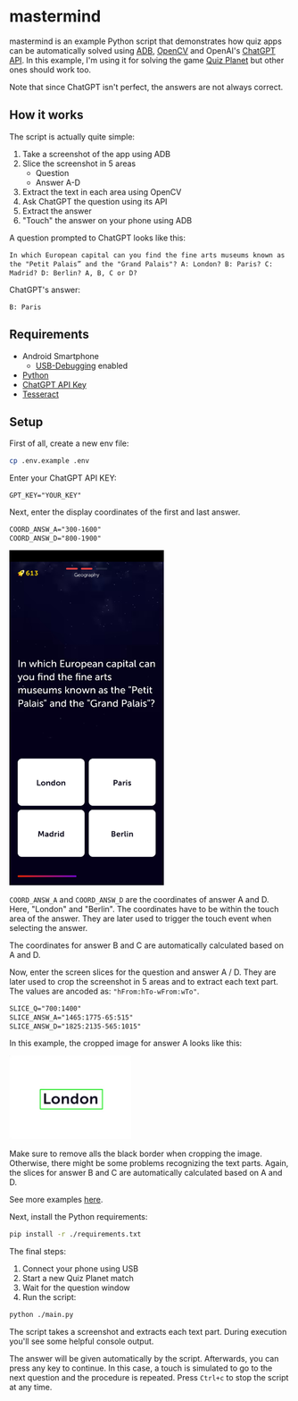 # mastermind

mastermind is an example Python script that demonstrates how quiz apps can be automatically solved using [ADB](https://developer.android.com/studio/command-line/adb), [OpenCV](https://opencv.org/) and OpenAI's [ChatGPT API](https://openai.com/blog/gpt-3-apps). In this example, I'm using it for solving the game [Quiz Planet](https://play.google.com/store/apps/details?id=com.lotum.quizplanet&hl=en&gl=US) but other ones should work too.

Note that since ChatGPT isn't perfect, the answers are not always correct.

## How it works

The script is actually quite simple:

1. Take a screenshot of the app using ADB
2. Slice the screenshot in 5 areas
   - Question
   - Answer A-D
3. Extract the text in each area using OpenCV
4. Ask ChatGPT the question using its API
5. Extract the answer
6. "Touch" the answer on your phone using ADB

A question prompted to ChatGPT looks like this:

```
In which European capital can you find the fine arts museums known as the "Petit Palais” and the "Grand Palais"? A: London? B: Paris? C: Madrid? D: Berlin? A, B, C or D?
```

ChatGPT's answer:

```
B: Paris
```

## Requirements

- Android Smartphone
  - [USB-Debugging](https://developer.android.com/studio/debug/dev-options#Enable-debugging) enabled
- [Python](https://www.python.org/)
- [ChatGPT API Key](https://devopsforu.com/how-to-connect-to-chat-gpt-api/)
- [Tesseract](https://github.com/tesseract-ocr/tesseract)

## Setup

First of all, create a new env file:

```bash
cp .env.example .env
```

Enter your ChatGPT API KEY:

```
GPT_KEY="YOUR_KEY"
```

Next, enter the display coordinates of the first and last answer.

```
COORD_ANSW_A="300-1600"
COORD_ANSW_D="800-1900"
```

<img src="./examples/screen.jpg" height="600">

`COORD_ANSW_A` and `COORD_ANSW_D` are the coordinates of answer A and D. Here, "London" and "Berlin". The coordinates have to be within the touch area of the answer. They are later used to trigger the touch event when selecting the answer.

The coordinates for answer B and C are automatically calculated based on A and D.

Now, enter the screen slices for the question and answer A / D. They are later used to crop the screenshot in 5 areas and to extract each text part. The values are ancoded as: `"hFrom:hTo-wFrom:wTo"`.

```
SLICE_Q="700:1400"
SLICE_ANSW_A="1465:1775-65:515"
SLICE_ANSW_D="1825:2135-565:1015"
```

In this example, the cropped image for answer A looks like this:

<img src="./examples/answ_A.jpg" height="150">

Make sure to remove alls the black border when cropping the image. Otherwise, there might be some problems recognizing the text parts. Again, the slices for answer B and C are automatically calculated based on A and D.

See more examples [here](https://github.com/larswaechter/qp-solver/tree/main/examples).

Next, install the Python requirements:

```bash
pip install -r ./requirements.txt
```

The final steps:

1. Connect your phone using USB
2. Start a new Quiz Planet match
3. Wait for the question window
4. Run the script:

```bash
python ./main.py
```

The script takes a screenshot and extracts each text part. During execution you'll see some helpful console output.

The answer will be given automatically by the script. Afterwards, you can press any key to continue. In this case, a touch is simulated to go to the next question and the procedure is repeated. Press `Ctrl+c` to stop the script at any time.
